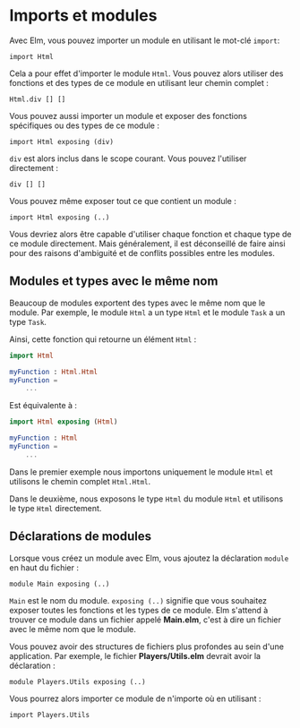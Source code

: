 # Imports et modules

Avec Elm, vous pouvez importer un module en utilisant le mot-clé `import`:

```
import Html
```

Cela a pour effet d'importer le module `Html`. Vous pouvez alors utiliser des fonctions et des types de ce module en utilisant leur chemin complet :

```
Html.div [] []
```

Vous pouvez aussi importer un module et exposer des fonctions spécifiques ou des types de ce module :

```
import Html exposing (div)
```

`div` est alors inclus dans le scope courant. Vous pouvez l'utiliser directement :

```
div [] []
```

Vous pouvez même exposer tout ce que contient un module :

```
import Html exposing (..)
```

Vous devriez alors être capable d'utiliser chaque fonction et chaque type de ce module directement. Mais généralement, il est déconseillé de faire ainsi pour des raisons d'ambiguité et de conflits possibles entre les modules.

## Modules et types avec le même nom

Beaucoup de modules exportent des types avec le même nom que le module. Par exemple, le module `Html` a un type `Html` et le module `Task` a un type `Task`.

Ainsi, cette fonction qui retourne un élément `Html` :

```elm
import Html

myFunction : Html.Html
myFunction =
    ...
```

Est équivalente à :

```elm
import Html exposing (Html)

myFunction : Html
myFunction =
    ...
```

Dans le premier exemple nous importons uniquement le module `Html` et utilisons le chemin complet `Html.Html`.

Dans le deuxième, nous exposons le type `Html` du module `Html` et utilisons le type `Html` directement.

## Déclarations de modules

Lorsque vous créez un module avec Elm, vous ajoutez la déclaration `module` en haut du fichier :

```
module Main exposing (..)
```

`Main` est le nom du module. `exposing (..)` signifie que vous souhaitez exposer toutes les fonctions et les types de ce module. Elm s'attend à trouver ce module dans un fichier appelé __Main.elm__, c'est à dire un fichier avec le même nom que le module.

Vous pouvez avoir des structures de fichiers plus profondes au sein d'une application. Par exemple, le fichier __Players/Utils.elm__ devrait avoir la déclaration :

```
module Players.Utils exposing (..)
```

Vous pourrez alors importer ce module de n'importe où en utilisant :

```
import Players.Utils
```




